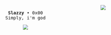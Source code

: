 <div align="center">
  <img align="right" src="https://imgur.com/02plSqK.gif">
<p align="center">
    <br>
    <samp>
        <b><a>Slazzy</a></b> • 0x00
        <br>
            Simply, i'm god
        <br>
    </samp>
</p>
<img src="https://skillicons.dev/icons?i=py" align="center">
</div>
